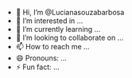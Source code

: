 - 👋 Hi, I’m @Lucianasouzabarbosa
- 👀 I’m interested in ...
- 🌱 I’m currently learning ...
- 💞️ I’m looking to collaborate on ...
- 📫 How to reach me ...
- 😄 Pronouns: ...
- ⚡ Fun fact: ...

<!---
Lucianasouzabarbosa/Lucianasouzabarbosa is a ✨ special ✨ repository because its `README.md` (this file) appears on your GitHub profile.
You can click the Preview link to take a look at your changes.
--->
